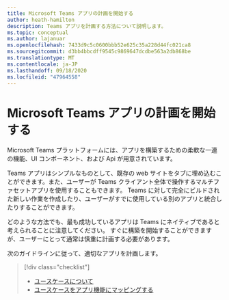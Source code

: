 ```yaml
---
title: Microsoft Teams アプリの計画を開始する
author: heath-hamilton
description: Teams アプリを計画する方法について説明します。
ms.topic: conceptual
ms.author: lajanuar
ms.openlocfilehash: 7433d9c5c0600bbb52e625c35a228d44fc021ca8
ms.sourcegitcommit: d3bb4bbcdff9545c9869647dcdbe563a2db868be
ms.translationtype: MT
ms.contentlocale: ja-JP
ms.lasthandoff: 09/18/2020
ms.locfileid: "47964558"
---
```

# <a name="start-planning-your-microsoft-teams-app"></a>Microsoft Teams アプリの計画を開始する

Microsoft Teams プラットフォームには、アプリを構築するための柔軟な一連の機能、UI コンポーネント、および Api が用意されています。

Teams アプリはシンプルなものとして、既存の web サイトをタブに埋め込むことができます。また、ユーザーが Teams クライアント全体で操作するマルチファセットアプリを使用することもできます。 Teams に対して完全にビルドされた新しい作業を作成したり、ユーザーがすでに使用している別のアプリと統合したりすることができます。

どのような方法でも、最も成功しているアプリは Teams にネイティブであると考えられることに注意してください。 すぐに構築を開始することができますが、ユーザーにとって通常は慎重に計画する必要があります。

次のガイドラインに従って、適切なアプリを計画します。

> [!div class="checklist"]
>
> * [ユースケースについて](../../concepts/design/understand-use-cases.md)
> * [ユースケースをアプリ機能にマッピングする](../../concepts/design/map-use-cases.md)
